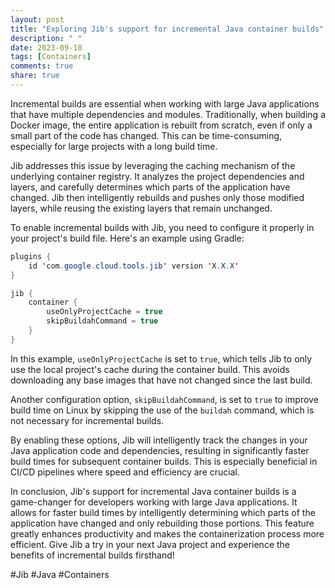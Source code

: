 ```yaml
---
layout: post
title: "Exploring Jib's support for incremental Java container builds"
description: " "
date: 2023-09-18
tags: [Containers]
comments: true
share: true
---
```


Incremental builds are essential when working with large Java applications that have multiple dependencies and modules. Traditionally, when building a Docker image, the entire application is rebuilt from scratch, even if only a small part of the code has changed. This can be time-consuming, especially for large projects with a long build time.

Jib addresses this issue by leveraging the caching mechanism of the underlying container registry. It analyzes the project dependencies and layers, and carefully determines which parts of the application have changed. Jib then intelligently rebuilds and pushes only those modified layers, while reusing the existing layers that remain unchanged.

To enable incremental builds with Jib, you need to configure it properly in your project's build file. Here's an example using Gradle:

```java
plugins {
    id 'com.google.cloud.tools.jib' version 'X.X.X'
}

jib {
    container {
        useOnlyProjectCache = true
        skipBuildahCommand = true
    }
}
```

In this example, `useOnlyProjectCache` is set to `true`, which tells Jib to only use the local project's cache during the container build. This avoids downloading any base images that have not changed since the last build.

Another configuration option, `skipBuildahCommand`, is set to `true` to improve build time on Linux by skipping the use of the `buildah` command, which is not necessary for incremental builds.

By enabling these options, Jib will intelligently track the changes in your Java application code and dependencies, resulting in significantly faster build times for subsequent container builds. This is especially beneficial in CI/CD pipelines where speed and efficiency are crucial.

In conclusion, Jib's support for incremental Java container builds is a game-changer for developers working with large Java applications. It allows for faster build times by intelligently determining which parts of the application have changed and only rebuilding those portions. This feature greatly enhances productivity and makes the containerization process more efficient. Give Jib a try in your next Java project and experience the benefits of incremental builds firsthand!

#Jib #Java #Containers